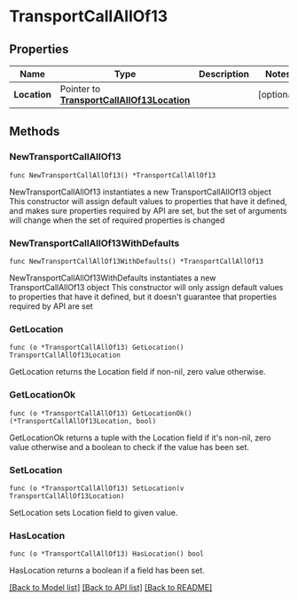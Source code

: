 # TransportCallAllOf13

## Properties

Name | Type | Description | Notes
------------ | ------------- | ------------- | -------------
**Location** | Pointer to [**TransportCallAllOf13Location**](TransportCallAllOf13Location.md) |  | [optional] 

## Methods

### NewTransportCallAllOf13

`func NewTransportCallAllOf13() *TransportCallAllOf13`

NewTransportCallAllOf13 instantiates a new TransportCallAllOf13 object
This constructor will assign default values to properties that have it defined,
and makes sure properties required by API are set, but the set of arguments
will change when the set of required properties is changed

### NewTransportCallAllOf13WithDefaults

`func NewTransportCallAllOf13WithDefaults() *TransportCallAllOf13`

NewTransportCallAllOf13WithDefaults instantiates a new TransportCallAllOf13 object
This constructor will only assign default values to properties that have it defined,
but it doesn't guarantee that properties required by API are set

### GetLocation

`func (o *TransportCallAllOf13) GetLocation() TransportCallAllOf13Location`

GetLocation returns the Location field if non-nil, zero value otherwise.

### GetLocationOk

`func (o *TransportCallAllOf13) GetLocationOk() (*TransportCallAllOf13Location, bool)`

GetLocationOk returns a tuple with the Location field if it's non-nil, zero value otherwise
and a boolean to check if the value has been set.

### SetLocation

`func (o *TransportCallAllOf13) SetLocation(v TransportCallAllOf13Location)`

SetLocation sets Location field to given value.

### HasLocation

`func (o *TransportCallAllOf13) HasLocation() bool`

HasLocation returns a boolean if a field has been set.


[[Back to Model list]](../README.md#documentation-for-models) [[Back to API list]](../README.md#documentation-for-api-endpoints) [[Back to README]](../README.md)


